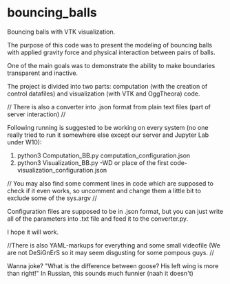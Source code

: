 # bouncing_balls
Bouncing balls with VTK visualization.

The purpose of this code was to present the modeling of bouncing balls with applied gravity force and physical interaction between pairs of balls.

One of the main goals was to demonstrate the ability to make boundaries transparent and inactive.

The project is divided into two parts: computation (with the creation of control datafiles) and visualization (with VTK and OggTheora) code.

// There is also a converter into .json format from plain text files (part of server interaction) //

Following running is suggested to be working on every system (no one really tried to run it somewhere else except our server and Jupyter Lab under W10):
1) python3 Computation_BB.py computation_configuration.json
2) python3 Visualization_BB.py -WD or place of the first code- visualization_configuration.json

// You may also find some comment lines in code which are supposed to check if it even works, so uncomment and change them a little bit to exclude some of the sys.argv //

Configuration files are supposed to be in .json format, but you can just write all of the parameters into .txt file and feed it to the converter.py.

I hope it will work.

//There is also YAML-markups for everything and some small videofile (We are not DeSiGnErS so it may seem disgusting for some pompous guys. //


Wanna joke? 
"What is the difference between goose? His left wing is more than right!"
 In Russian, this sounds much funnier (naah it doesn't)
